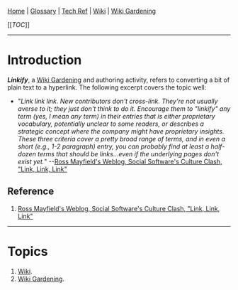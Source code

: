 [Home](/Slalom-LLC/Slalom-Consulting) | [Glossary](/Glossary) | [Tech Ref](/Tech-Ref) | [Wiki](/Tech-Ref/Wiki) | [Wiki Gardening](/Tech-Ref/Wiki/Wiki-Gardening)

[[_TOC_]]

---
# Introduction
***Linkify***, a [Wiki Gardening](/Tech-Ref/Wiki/Wiki-Gardening) and authoring activity, refers to converting a bit of plain text to a hyperlink. The following excerpt covers the topic well:

- "_Link link link. New contributors don't cross-link. They're not usually averse to it; they just don't think to do it. Encourage them to "linkify" any term (yes, I mean any term) in their entries that is either proprietary vocabulary, potentially unclear to some readers, or describes a strategic concept where the company might have proprietary insights. These three criteria cover a pretty broad range of terms, and in even a short (e.g., 1-2 paragraph) entry, you can probably find at least a half-dozen terms that should be links...even if the underlying pages don't exist yet._" --[Ross Mayfield's Weblog, Social Software's Culture Clash, "Link, Link, Link"](https://ross.typepad.com/blog/socialtext/page/2#entry-46256654)

## Reference
1. [Ross Mayfield's Weblog, Social Software's Culture Clash, "Link, Link, Link"](https://ross.typepad.com/blog/socialtext/page/2#entry-46256654)

---
# Topics
1. [Wiki](/Tech-Ref/Wiki).
1. [Wiki Gardening](/Tech-Ref/Wiki/Wiki-Gardening).

